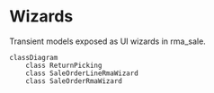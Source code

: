 # Wizards

Transient models exposed as UI wizards in rma_sale.

```mermaid
classDiagram
    class ReturnPicking
    class SaleOrderLineRmaWizard
    class SaleOrderRmaWizard
```
